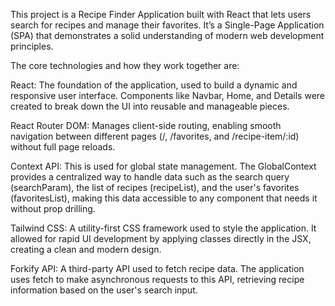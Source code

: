 This project is a Recipe Finder Application built with React that lets users search for recipes and manage their favorites. It’s a Single-Page Application (SPA) that demonstrates a solid understanding of modern web development principles.

The core technologies and how they work together are:

React: The foundation of the application, used to build a dynamic and responsive user interface. Components like Navbar, Home, and Details were created to break down the UI into reusable and manageable pieces.

React Router DOM: Manages client-side routing, enabling smooth navigation between different pages (/, /favorites, and /recipe-item/:id) without full page reloads.

Context API: This is used for global state management. The GlobalContext provides a centralized way to handle data such as the search query (searchParam), the list of recipes (recipeList), and the user's favorites (favoritesList), making this data accessible to any component that needs it without prop drilling.

Tailwind CSS: A utility-first CSS framework used to style the application. It allowed for rapid UI development by applying classes directly in the JSX, creating a clean and modern design.

Forkify API: A third-party API used to fetch recipe data. The application uses fetch to make asynchronous requests to this API, retrieving recipe information based on the user's search input.
